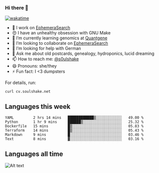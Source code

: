 ### Hi there 👋

[![wakatime](https://wakatime.com/badge/user/08339702-a231-40c4-8838-d449bd2ff951.svg)](https://wakatime.com/@08339702-a231-40c4-8838-d449bd2ff951)

<!--
**soulshake/soulshake** is a ✨ _special_ ✨ repository because its `README.md` (this file) appears on your GitHub profile.

Here are some ideas to get you started:

- 🔭 I’m currently working on ...
- 🌱 I’m currently learning ...
- 👯 I’m looking to collaborate on ...
- 🤔 I’m looking for help with ...
- 💬 Ask me about ...
- 📫 How to reach me: ...
- 😄 Pronouns: ...
- ⚡ Fun fact: ...
-->


- 🔭 I work on [EphemeraSearch](https://www.ephemerasearch.com/)
- 😍 I have an unhealthy obsession with GNU Make
- :dna: I’m currently learning genomics at [Quantgene](https://www.quantgene.com/)
- 👯 I’m looking to collaborate on [EphemeraSearch](https://www.ephemerasearch.com/)
- 🤔 I’m looking for help with German
- 💬 Ask me about old postcards, genealogy, hydroponics, lucid dreaming
- 📫 How to reach me: [@s0ulshake](https://twitter.com/soulshake)
- 😄 Pronouns: she/they
- ⚡ Fun fact: I <3 dumpsters

For details, run:

```
curl cv.soulshake.net
```

## Languages this week

<!--START_SECTION:waka-->

```text
YAML         2 hrs 14 mins   ████████████▒░░░░░░░░░░░░   49.00 %
Python       1 hr 9 mins     ██████▒░░░░░░░░░░░░░░░░░░   25.32 %
Dockerfile   15 mins         █▒░░░░░░░░░░░░░░░░░░░░░░░   05.83 %
Terraform    14 mins         █▒░░░░░░░░░░░░░░░░░░░░░░░   05.43 %
Markdown     9 mins          █░░░░░░░░░░░░░░░░░░░░░░░░   03.46 %
Text         8 mins          ▓░░░░░░░░░░░░░░░░░░░░░░░░   03.16 %
```

<!--END_SECTION:waka-->

## Languages all time
![Alt text](https://wakatime.com/share/@aj/6aa10b67-a5e9-4fb1-acaf-8692f4385172.svg)
